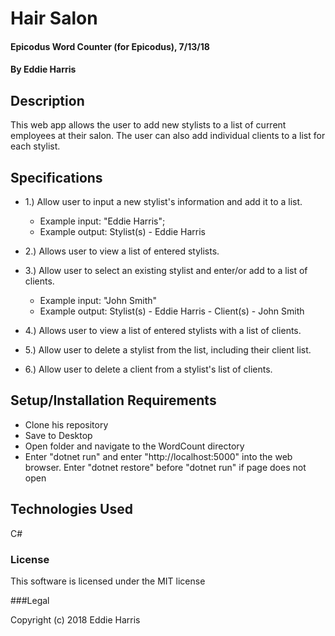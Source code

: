# Hair Salon

#### Epicodus Word Counter (for Epicodus), 7/13/18
#### By Eddie Harris


## Description

This web app allows the user to add new stylists to a list of current employees at their salon. The user can also add individual clients to a list for each stylist.

## Specifications

- 1.) Allow user to input a new stylist's information and add it to a list.

   - Example input:  "Eddie Harris";
   - Example output:  Stylist(s)
                        - Eddie Harris


- 2.) Allows user to view a list of entered stylists.

- 3.) Allow user to select an existing stylist and enter/or add to a list of clients.

   - Example input: "John Smith"
   - Example output: Stylist(s)
                       - Eddie Harris
                           - Client(s)
                                - John Smith  

- 4.) Allows user to view a list of entered stylists with a list of clients.

- 5.) Allow user to delete a stylist from the list, including their client list.

- 6.) Allow user to delete a client from a stylist's list of clients.


## Setup/Installation Requirements

* Clone his repository
* Save to Desktop
* Open folder and navigate to the WordCount directory
* Enter "dotnet run" and enter "http://localhost:5000" into the web browser. Enter "dotnet restore" before "dotnet run" if page does not open


## Technologies Used

C#


### License

This software is licensed under the MIT license

###Legal

Copyright (c) 2018 Eddie Harris
